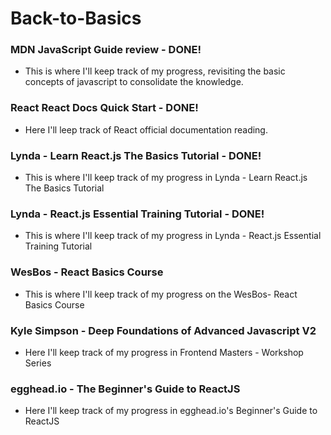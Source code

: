 # Back-to-Basics

### MDN JavaScript Guide review - DONE!
+ This is where I'll keep track of my progress, revisiting the basic concepts of javascript to consolidate the knowledge.

### React React Docs Quick Start - DONE!
+ Here I'll leep track of React official documentation reading.

### Lynda - Learn React.js The Basics Tutorial - DONE!
+ This is where I'll keep track of my progress in Lynda - Learn React.js The Basics Tutorial

### Lynda - React.js Essential Training Tutorial - DONE!

+ This is where I'll keep track of my progress in Lynda - React.js Essential Training Tutorial

### WesBos - React Basics Course
+ This is where I'll keep track of my progress on the WesBos- React Basics Course

### Kyle Simpson - Deep Foundations of Advanced Javascript V2

+  Here I'll keep track of my progress in Frontend Masters - Workshop Series

### egghead.io - The Beginner's Guide to ReactJS

+ Here I'll keep track of my progress in egghead.io's Beginner's Guide to ReactJS

